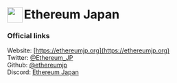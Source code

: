 # [<img align="left" width="36" height="36" src="https://raw.githubusercontent.com/ethereumjp/site/1d0f1242cf1635e2181dcacf77f406935d82a38a/public/logo/ej.png">](https://ethereumjapan.org) Ethereum Japan

### Official links

Website: [https://ethereumjp.org](https://ethereumjp.org) \
Twitter: [@Ethereum_JP](https://twitter.com/Ethereum_JP) \
Github: [@ethereumjp](https://github.com/ethereumjp) \
Discord: [Ethereum Japan](https://discord.gg/Tm5jU3DSCE)
